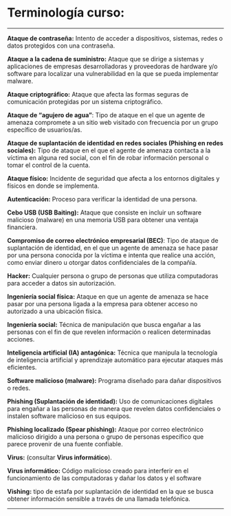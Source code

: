# Terminología curso:

---

**Ataque de contraseña:** Intento de acceder a dispositivos, sistemas, redes o datos protegidos con una contraseña.

**Ataque a la cadena de suministro:** Ataque que se dirige a sistemas y aplicaciones de empresas desarrolladoras y proveedoras de hardware y/o software para localizar una vulnerabilidad en la que se pueda implementar malware.

**Ataque criptográfico:** Ataque que afecta las formas seguras de comunicación protegidas por un sistema criptográfico.

**Ataque de “agujero de agua”**: Tipo de ataque en el que un agente de amenaza compromete a un sitio web visitado con frecuencia por un grupo específico de usuarios/as.

**Ataque de suplantación de identidad en redes sociales (Phishing en redes sociales):** Tipo de ataque en el que el agente de amenaza contacta a la víctima en alguna red social, con el fin de robar información personal o tomar el control de la cuenta.

**Ataque físico:** Incidente de seguridad que afecta a los entornos digitales y físicos en donde se implementa.

**Autenticación:** Proceso para verificar la identidad de una persona.

**Cebo USB (USB Baiting):** Ataque que consiste en incluir un software malicioso (malware) en una memoria USB para obtener una ventaja financiera.

**Compromiso de correo electrónico empresarial (BEC)**: Tipo de ataque de suplantación de identidad, en el que un agente de amenaza se hace pasar por una persona conocida por la víctima e intenta que realice una acción, como enviar dinero u otorgar datos confidenciales de la compañía.

**Hacker:** Cualquier persona o grupo de personas que utiliza computadoras para acceder a datos sin autorización.

**Ingeniería social física:** Ataque en que un agente de amenaza se hace pasar por una persona ligada a la empresa para obtener acceso no autorizado a una ubicación física.

**Ingeniería social:** Técnica de manipulación que busca engañar a las personas con el fin de que revelen información o realicen determinadas acciones.

**Inteligencia artificial (IA) antagónica:** Técnica que manipula la tecnología de inteligencia artificial y aprendizaje automático para ejecutar ataques más eficientes.

**Software malicioso (malware):** Programa diseñado para dañar dispositivos o redes.

**Phishing (Suplantación de identidad):** Uso de comunicaciones digitales para engañar a las personas de manera que revelen datos confidenciales o instalen software malicioso en sus equipos.

**Phishing localizado (Spear phishing):** Ataque por correo electrónico malicioso dirigido a una persona o grupo de personas específico que parece provenir de una fuente confiable.

**Virus:** (consultar **Virus informático**).

**Virus informático:** Código malicioso creado para interferir en el funcionamiento de las computadoras y dañar los datos y el software

**Vishing:** tipo de estafa por suplantación de identidad en la que se busca obtener información sensible a través de una llamada telefónica.

---